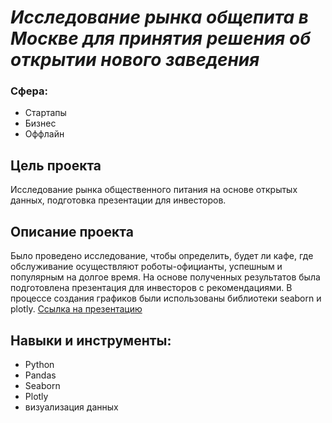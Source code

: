 # _Исследование рынка общепита в Москве для принятия решения об открытии нового заведения_
### Сфера: 
- Стартапы
- Бизнес
- Оффлайн
## Цель проекта
Исследование рынка общественного питания на основе открытых данных, подготовка презентации для инвесторов.

## Описание проекта
Было проведено исследование, чтобы определить, будет ли кафе, где обслуживание осуществляют роботы-официанты, успешным и популярным на долгое время. На основе полученных результатов была подготовлена презентация для инвесторов с рекомендациями. В процессе создания графиков были использованы библиотеки seaborn и plotly.
[Ссылка на презентацию](https://drive.google.com/file/d/1Bc71Xx8KPose-QO_EWBTWRotSP-RXART/view?usp=sharing)
## Навыки и инструменты:
- Python
- Pandas
- Seaborn
- Plotly
- визуализация данных